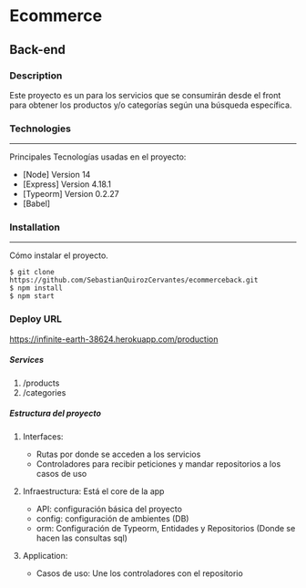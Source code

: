 # Ecommerce 
## Back-end
### Description
Este proyecto es un para los servicios que se consumirán desde el front para obtener los productos y/o
categorías según una búsqueda específica.

### Technologies
***
Principales Tecnologías usadas en el proyecto:
* [Node] Version 14 
* [Express] Version 4.18.1
* [Typeorm] Version 0.2.27
* [Babel]

### Installation
***
Cómo instalar el proyecto. 
```
$ git clone https://github.com/SebastianQuirozCervantes/ecommerceback.git
$ npm install
$ npm start
```

### Deploy URL
https://infinite-earth-38624.herokuapp.com/production

##### Services
1. /products
2. /categories

##### Estructura del proyecto
1. Interfaces:
    - Rutas por donde se acceden a los servicios
    - Controladores para recibir peticiones y mandar repositorios a los casos de uso

2. Infraestructura: Está el core de la app
    - API: configuración básica del proyecto
    - config: configuración de ambientes (DB)
    - orm: Configuración de Typeorm, Entidades y Repositorios (Donde se hacen las consultas sql)
3. Application:
    - Casos de uso: Une los controladores con el repositorio
